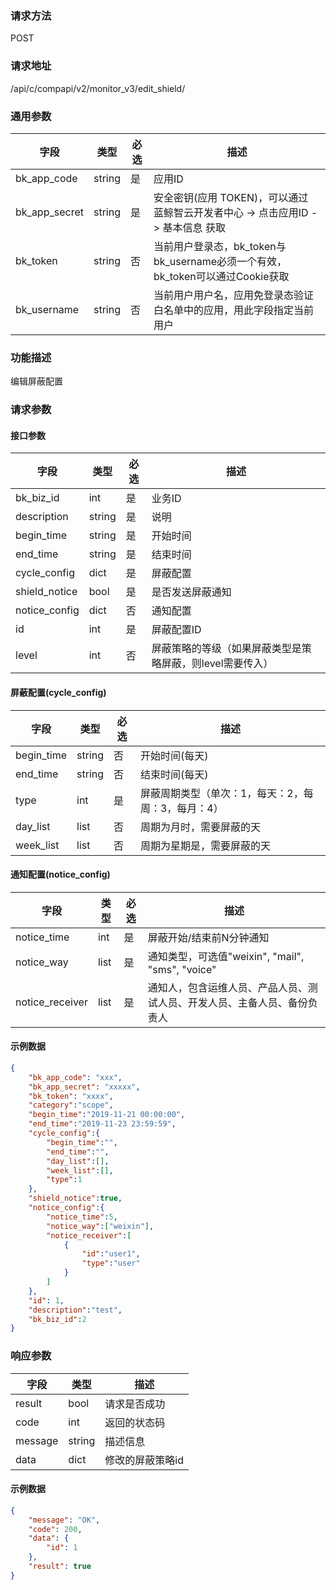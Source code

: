 
### 请求方法

POST


### 请求地址

/api/c/compapi/v2/monitor_v3/edit_shield/


### 通用参数

| 字段 | 类型 | 必选 |  描述 |
|-----------|------------|--------|------------|
| bk_app_code  |  string    | 是 | 应用ID     |
| bk_app_secret|  string    | 是 | 安全密钥(应用 TOKEN)，可以通过 蓝鲸智云开发者中心 -> 点击应用ID -> 基本信息 获取 |
| bk_token     |  string    | 否 | 当前用户登录态，bk_token与bk_username必须一个有效，bk_token可以通过Cookie获取 |
| bk_username  |  string    | 否 | 当前用户用户名，应用免登录态验证白名单中的应用，用此字段指定当前用户 |


### 功能描述

编辑屏蔽配置

### 请求参数



#### 接口参数

| 字段          | 类型   | 必选 | 描述                                                      |
| ------------- | ------ | ---- | --------------------------------------------------------- |
| bk_biz_id     | int    | 是   | 业务ID                                                    |
| description   | string | 是   | 说明                                                      |
| begin_time    | string | 是   | 开始时间                                                  |
| end_time      | string | 是   | 结束时间                                                  |
| cycle_config  | dict   | 是   | 屏蔽配置                                                  |
| shield_notice | bool   | 是   | 是否发送屏蔽通知                                          |
| notice_config | dict   | 否   | 通知配置                                                  |
| id            | int    | 是   | 屏蔽配置ID                                                |
| level         | int    | 否   | 屏蔽策略的等级（如果屏蔽类型是策略屏蔽，则level需要传入） |

#### 屏蔽配置(cycle_config)

| 字段       | 类型   | 必选 | 描述                                               |
| ---------- | ------ | ---- | -------------------------------------------------- |
| begin_time | string | 否   | 开始时间(每天)                                     |
| end_time   | string | 否   | 结束时间(每天)                                     |
| type       | int    | 是   | 屏蔽周期类型（单次：1，每天：2，每周：3，每月：4） |
| day_list   | list   | 否   | 周期为月时，需要屏蔽的天                           |
| week_list  | list   | 否   | 周期为星期是，需要屏蔽的天                         |

#### 通知配置(notice_config)

| 字段            | 类型 | 必选 | 描述                                                         |
| --------------- | ---- | ---- | ------------------------------------------------------------ |
| notice_time     | int  | 是   | 屏蔽开始/结束前N分钟通知                                     |
| notice_way      | list | 是   | 通知类型，可选值"weixin", "mail", "sms", "voice"             |
| notice_receiver | list | 是   | 通知人，包含运维人员、产品人员、测试人员、开发人员、主备人员、备份负责人 |

#### 示例数据

```json
{
    "bk_app_code": "xxx",
    "bk_app_secret": "xxxxx",
    "bk_token": "xxxx",
    "category":"scope",
    "begin_time":"2019-11-21 00:00:00",
    "end_time":"2019-11-23 23:59:59",
    "cycle_config":{
        "begin_time":"",
        "end_time":"",
        "day_list":[],
        "week_list":[],
        "type":1
    },
    "shield_notice":true,
    "notice_config":{
        "notice_time":5,
        "notice_way":["weixin"],
        "notice_receiver":[
            {
                "id":"user1",
                "type":"user"
            }
        ]
    },
    "id": 1,
    "description":"test",
    "bk_biz_id":2
}
```

### 响应参数

| 字段    | 类型   | 描述             |
| ------- | ------ | ---------------- |
| result  | bool   | 请求是否成功     |
| code    | int    | 返回的状态码     |
| message | string | 描述信息         |
| data    | dict   | 修改的屏蔽策略id |

#### 示例数据

```json
{
    "message": "OK",
    "code": 200,
    "data": {
        "id": 1
    },
    "result": true
}
```